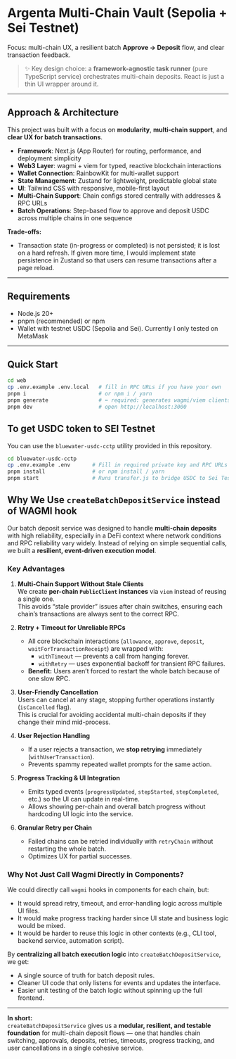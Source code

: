 # Argenta Multi-Chain Vault (Sepolia + Sei Testnet)

Focus: multi-chain UX, a resilient batch **Approve → Deposit** flow, and clear transaction feedback.

> ✨ Key design choice: a **framework-agnostic task runner** (pure TypeScript service) orchestrates multi-chain deposits. React is just a thin UI wrapper around it.

---

## Approach & Architecture

This project was built with a focus on **modularity**, **multi-chain support**, and **clear UX for batch transactions**.

- **Framework**: Next.js (App Router) for routing, performance, and deployment simplicity
- **Web3 Layer**: wagmi + viem for typed, reactive blockchain interactions
- **Wallet Connection**: RainbowKit for multi-wallet support
- **State Management**: Zustand for lightweight, predictable global state
- **UI**: Tailwind CSS with responsive, mobile-first layout
- **Multi-Chain Support**: Chain configs stored centrally with addresses & RPC URLs
- **Batch Operations**: Step-based flow to approve and deposit USDC across multiple chains in one sequence

**Trade-offs:**

- Transaction state (in-progress or completed) is not persisted; it is lost on a hard refresh. If given more time, I would implement state persistence in Zustand so that users can resume transactions after a page reload.

---

## Requirements

- Node.js 20+
- pnpm (recommended) or npm
- Wallet with testnet USDC (Sepolia and Sei). Currently I only tested on MetaMask

---

## Quick Start

```bash
cd web
cp .env.example .env.local   # fill in RPC URLs if you have your own
pnpm i                       # or npm i / yarn
pnpm generate                # ⬅️ required: generates wagmi/viem clients & ABIs
pnpm dev                     # open http://localhost:3000
```

## To get USDC token to SEI Testnet

You can use the `bluewater-usdc-cctp` utility provided in this repository.

```bash
cd bluewater-usdc-cctp
cp .env.example .env       # Fill in required private key and RPC URLs
pnpm install               # or npm install / yarn
pnpm start                 # Runs transfer.js to bridge USDC to Sei Testnet
```

## Why We Use `createBatchDepositService` instead of WAGMI hook

Our batch deposit service was designed to handle **multi-chain deposits** with high reliability, especially in a DeFi context where network conditions and RPC reliability vary widely. Instead of relying on simple sequential calls, we built a **resilient, event-driven execution model**.

### Key Advantages

1. **Multi-Chain Support Without Stale Clients**  
   We create **per-chain `PublicClient` instances** via `viem` instead of reusing a single one.  
   This avoids “stale provider” issues after chain switches, ensuring each chain’s transactions are always sent to the correct RPC.

2. **Retry + Timeout for Unreliable RPCs**

   - All core blockchain interactions (`allowance`, `approve`, `deposit`, `waitForTransactionReceipt`) are wrapped with:
     - `withTimeout` — prevents a call from hanging forever.
     - `withRetry` — uses exponential backoff for transient RPC failures.
   - **Benefit:** Users aren’t forced to restart the whole batch because of one slow RPC.

3. **User-Friendly Cancellation**  
   Users can cancel at any stage, stopping further operations instantly (`isCancelled` flag).  
   This is crucial for avoiding accidental multi-chain deposits if they change their mind mid-process.

4. **User Rejection Handling**

   - If a user rejects a transaction, we **stop retrying** immediately (`withUserTransaction`).
   - Prevents spammy repeated wallet prompts for the same action.

5. **Progress Tracking & UI Integration**

   - Emits typed events (`progressUpdated`, `stepStarted`, `stepCompleted`, etc.) so the UI can update in real-time.
   - Allows showing per-chain and overall batch progress without hardcoding UI logic into the service.

6. **Granular Retry per Chain**
   - Failed chains can be retried individually with `retryChain` without restarting the whole batch.
   - Optimizes UX for partial successes.

### Why Not Just Call Wagmi Directly in Components?

We could directly call `wagmi` hooks in components for each chain, but:

- It would spread retry, timeout, and error-handling logic across multiple UI files.
- It would make progress tracking harder since UI state and business logic would be mixed.
- It would be harder to reuse this logic in other contexts (e.g., CLI tool, backend service, automation script).

By **centralizing all batch execution logic** into `createBatchDepositService`, we get:

- A single source of truth for batch deposit rules.
- Cleaner UI code that only listens for events and updates the interface.
- Easier unit testing of the batch logic without spinning up the full frontend.

---

**In short:**  
`createBatchDepositService` gives us a **modular, resilient, and testable foundation** for multi-chain deposit flows — one that handles chain switching, approvals, deposits, retries, timeouts, progress tracking, and user cancellations in a single cohesive service.

```

```
